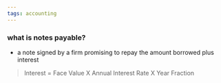 ```yaml
---
tags: accounting
---
```


### what is notes payable?
- a note signed by a firm promising to repay the amount borrowed plus interest

> Interest = Face Value X Annual Interest Rate X Year Fraction
